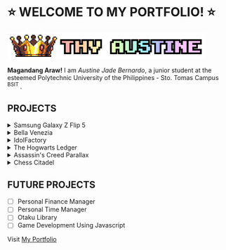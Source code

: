 # :star: WELCOME TO MY PORTFOLIO! :star:
![THY AUSTINE](img/brand.png)

**Magandang Araw!** I am _Austine Jade Bernardo_, a junior student at the esteemed Polytechnic University of the Philippines - Sto. Tomas Campus <sup> BSIT </sup>.

## PROJECTS
<details>
<summary>Samsung Galaxy Z Flip 5</summary>
</details>

<details>
<summary>Bella Venezia</summary>
</details>

<details>
<summary>IdolFactory</summary>
</details>

<details>
<summary>The Hogwarts Ledger</summary>
</details>

<details>
<summary>Assassin's Creed Parallax</summary>
</details>

<details>
<summary>Chess Citadel</summary>
</details>

## FUTURE PROJECTS
- [ ] Personal Finance Manager
- [ ] Personal Time Manager
- [ ] Otaku Library
- [ ] Game Development Using Javascript

Visit [My Portfolio](https://ajbernardo.github.io/)
